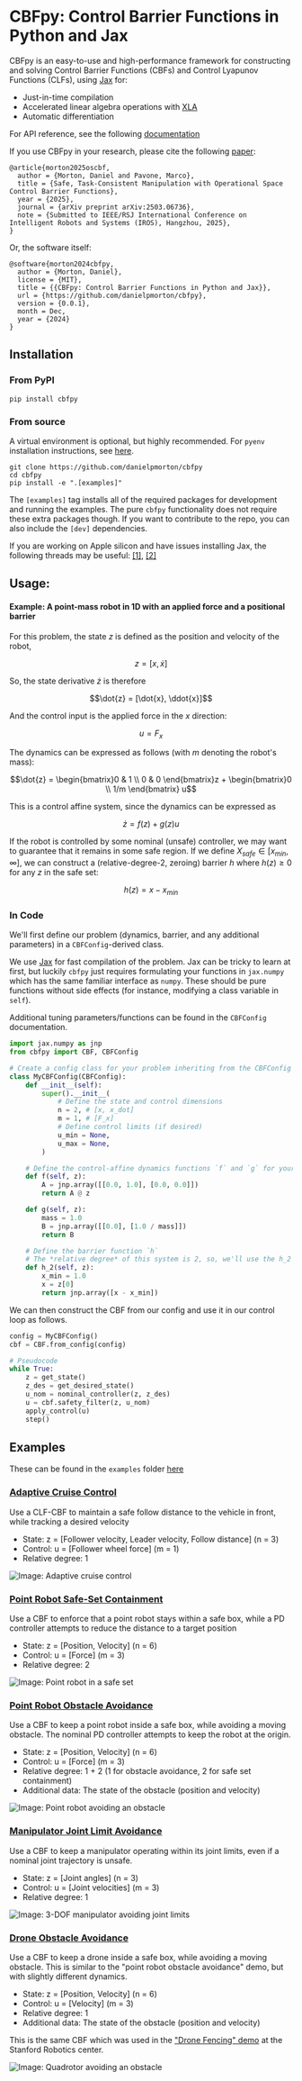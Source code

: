# CBFpy: Control Barrier Functions in Python and Jax

CBFpy is an easy-to-use and high-performance framework for constructing and solving Control Barrier Functions (CBFs) and Control Lyapunov Functions (CLFs), using [Jax](https://github.com/google/jax) for:

- Just-in-time compilation
- Accelerated linear algebra operations with [XLA](https://openxla.org/xla)
- Automatic differentiation

For API reference, see the following [documentation](https://danielpmorton.github.io/cbfpy)

If you use CBFpy in your research, please cite the following [paper](https://arxiv.org/abs/2503.06736):

```
@article{morton2025oscbf,
  author = {Morton, Daniel and Pavone, Marco},
  title = {Safe, Task-Consistent Manipulation with Operational Space Control Barrier Functions},
  year = {2025},
  journal = {arXiv preprint arXiv:2503.06736},
  note = {Submitted to IEEE/RSJ International Conference on Intelligent Robots and Systems (IROS), Hangzhou, 2025},
}
```

Or, the software itself:
```
@software{morton2024cbfpy,
  author = {Morton, Daniel},
  license = {MIT},
  title = {{CBFpy: Control Barrier Functions in Python and Jax}},
  url = {https://github.com/danielpmorton/cbfpy},
  version = {0.0.1},
  month = Dec,
  year = {2024}
}
```

## Installation 

### From PyPI

```
pip install cbfpy
```

### From source

A virtual environment is optional, but highly recommended. For `pyenv` installation instructions, see [here](https://danielpmorton.github.io/cbfpy/pyenv).

```
git clone https://github.com/danielpmorton/cbfpy
cd cbfpy
pip install -e ".[examples]"
```
The `[examples]` tag installs all of the required packages for development and running the examples. The pure `cbfpy` functionality does not require these extra packages though. If you want to contribute to the repo, you can also include the `[dev]` dependencies.

If you are working on Apple silicon and have issues installing Jax, the following threads may be useful: [[1]](https://stackoverflow.com/questions/68327863/importing-jax-fails-on-mac-with-m1-chip), [[2]](https://github.com/jax-ml/jax/issues/5501#issuecomment-955590288)

## Usage:

#### Example: A point-mass robot in 1D with an applied force and a positional barrier

For this problem, the state $z$ is defined as the position and velocity of the robot,

$$z = [x, \dot{x}]$$ 

So, the state derivative $\dot{z}$ is therefore

$$\dot{z} = [\dot{x}, \ddot{x}]$$ 

And the control input is the applied force in the $x$ direction:

$$u = F_{x}$$

The dynamics can be expressed as follows (with $m$ denoting the robot's mass):

$$\dot{z} = \begin{bmatrix}0 & 1 \\
                           0 & 0
            \end{bmatrix}z + 
            \begin{bmatrix}0 \\
                          1/m
            \end{bmatrix} u$$

This is a control affine system, since the dynamics can be expressed as 

$$\dot{z} = f(z) + g(z) u$$

If the robot is controlled by some nominal (unsafe) controller, we may want to guarantee that it remains in some safe region. If we define $X_{safe} \in [x_{min}, \infty]$, we can construct a (relative-degree-2, zeroing) barrier $h$ where $h(z) \geq 0$ for any $z$ in the safe set:

$$h(z) = x - x_{min}$$

### In Code

We'll first define our problem (dynamics, barrier, and any additional parameters) in a `CBFConfig`-derived class. 

We use [Jax](https://github.com/google/jax) for fast compilation of the problem. Jax can be tricky to learn at first, but luckily `cbfpy` just requires formulating your functions in `jax.numpy` which has the same familiar interface as `numpy`. These should be pure functions without side effects (for instance, modifying a class variable in `self`).

Additional tuning parameters/functions can be found in the `CBFConfig` documentation. 

```python
import jax.numpy as jnp
from cbfpy import CBF, CBFConfig

# Create a config class for your problem inheriting from the CBFConfig class
class MyCBFConfig(CBFConfig):
    def __init__(self):
        super().__init__(
            # Define the state and control dimensions
            n = 2, # [x, x_dot]
            m = 1, # [F_x]
            # Define control limits (if desired)
            u_min = None,
            u_max = None,
        )

    # Define the control-affine dynamics functions `f` and `g` for your system
    def f(self, z):
        A = jnp.array([[0.0, 1.0], [0.0, 0.0]])
        return A @ z

    def g(self, z):
        mass = 1.0
        B = jnp.array([[0.0], [1.0 / mass]])
        return B

    # Define the barrier function `h`
    # The *relative degree* of this system is 2, so, we'll use the h_2 method
    def h_2(self, z):
        x_min = 1.0
        x = z[0]
        return jnp.array([x - x_min])
```
We can then construct the CBF from our config and use it in our control loop as follows.
```python
config = MyCBFConfig()
cbf = CBF.from_config(config)

# Pseudocode
while True:
    z = get_state()
    z_des = get_desired_state()
    u_nom = nominal_controller(z, z_des)
    u = cbf.safety_filter(z, u_nom)
    apply_control(u)
    step() 
```

## Examples

These can be found in the `examples` folder [here](https://github.com/danielpmorton/cbfpy/tree/main/cbfpy/examples)

### [Adaptive Cruise Control](https://github.com/danielpmorton/cbfpy/blob/main/cbfpy/examples/adaptive_cruise_control_demo.py)

Use a CLF-CBF to maintain a safe follow distance to the vehicle in front, while tracking a desired velocity

- State: z = [Follower velocity, Leader velocity, Follow distance] (n = 3)
- Control: u = [Follower wheel force] (m = 1)
- Relative degree: 1

![Image: Adaptive cruise control](https://raw.githubusercontent.com/danielpmorton/cbfpy/refs/heads/main/images/acc_safe.gif)

### [Point Robot Safe-Set Containment](https://github.com/danielpmorton/cbfpy/blob/main/cbfpy/examples/point_robot_demo.py)

Use a CBF to enforce that a point robot stays within a safe box, while a PD controller attempts to reduce the distance to a target position

- State: z = [Position, Velocity] (n = 6)
- Control: u = [Force] (m = 3)
- Relative degree: 2

![Image: Point robot in a safe set](https://raw.githubusercontent.com/danielpmorton/cbfpy/refs/heads/main/images/point_robot_safe.gif)

### [Point Robot Obstacle Avoidance](https://github.com/danielpmorton/cbfpy/blob/main/cbfpy/examples/point_robot_obstacle_demo.py)

Use a CBF to keep a point robot inside a safe box, while avoiding a moving obstacle. The nominal PD controller attempts to keep the robot at the origin.

- State: z = [Position, Velocity] (n = 6)
- Control: u = [Force] (m = 3)
- Relative degree: 1 + 2 (1 for obstacle avoidance, 2 for safe set containment)
- Additional data: The state of the obstacle (position and velocity)

![Image: Point robot avoiding an obstacle](https://raw.githubusercontent.com/danielpmorton/cbfpy/refs/heads/main/images/point_robot_obstacle.gif)

### [Manipulator Joint Limit Avoidance](https://github.com/danielpmorton/cbfpy/blob/main/cbfpy/examples/joint_limits_demo.py)

Use a CBF to keep a manipulator operating within its joint limits, even if a nominal joint trajectory is unsafe. 

- State: z = [Joint angles] (n = 3)
- Control: u = [Joint velocities] (m = 3)
- Relative degree: 1

![Image: 3-DOF manipulator avoiding joint limits](https://raw.githubusercontent.com/danielpmorton/cbfpy/refs/heads/main/images/joint_limits.png)

### [Drone Obstacle Avoidance](https://github.com/danielpmorton/cbfpy/blob/main/cbfpy/examples/drone_demo.py)

Use a CBF to keep a drone inside a safe box, while avoiding a moving obstacle. This is similar to the "point robot obstacle avoidance" demo, but with slightly different dynamics.

- State: z = [Position, Velocity] (n = 6)
- Control: u = [Velocity] (m = 3)
- Relative degree: 1
- Additional data: The state of the obstacle (position and velocity)

This is the same CBF which was used in the ["Drone Fencing" demo](https://danielpmorton.github.io/drone_fencing/) at the Stanford Robotics center.

![Image: Quadrotor avoiding an obstacle](https://raw.githubusercontent.com/danielpmorton/cbfpy/refs/heads/main/images/drone_demo.gif)